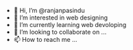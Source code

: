 - 👋 Hi, I’m @ranjanpasindu
- 👀 I’m interested in web designing
- 🌱 I’m currently learning web devoloping
- 💞️ I’m looking to collaborate on ...
- 📫 How to reach me ...

<!---
ranjanpasindu/ranjanpasindu is a ✨ special ✨ repository because its `README.md` (this file) appears on your GitHub profile.
You can click the Preview link to take a look at your changes.
--->
